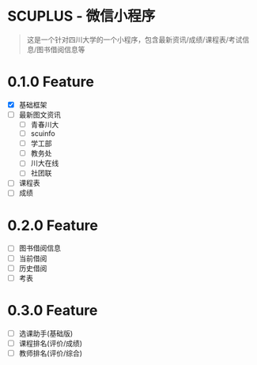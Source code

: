 # SCUPLUS - 微信小程序

> 这是一个针对四川大学的一个小程序，包含最新资讯/成绩/课程表/考试信息/图书借阅信息等

# 0.1.0 Feature

- [x] 基础框架
- [ ] 最新图文资讯
  - [ ] 青春川大
  - [ ] scuinfo
  - [ ] 学工部
  - [ ] 教务处
  - [ ] 川大在线
  - [ ] 社团联

- [ ] 课程表
- [ ] 成绩

# 0.2.0 Feature

- [ ] 图书借阅信息
 - [ ] 当前借阅
 - [ ] 历史借阅
- [ ] 考表

# 0.3.0 Feature
- [ ] 选课助手(基础版)
 - [ ] 课程排名(评价/成绩)
 - [ ] 教师排名(评价/综合)